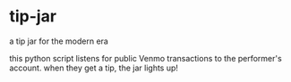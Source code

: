 # tip-jar
a tip jar for the modern era

this python script listens for public Venmo transactions to the performer's account. when they get a tip, the jar lights up!

